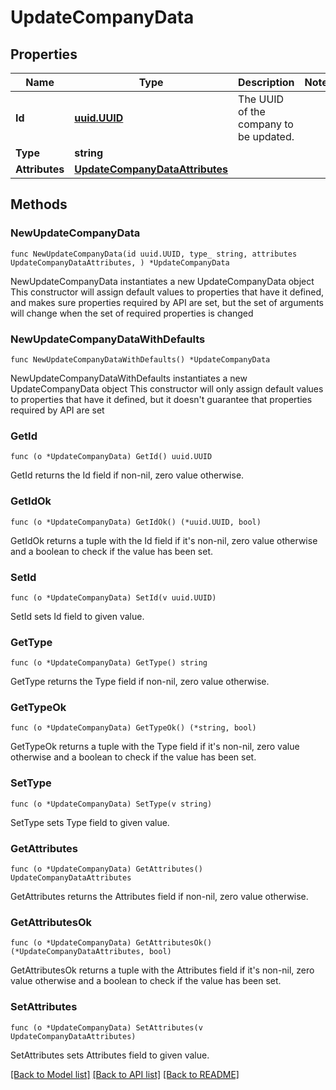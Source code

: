 # UpdateCompanyData

## Properties

Name | Type | Description | Notes
------------ | ------------- | ------------- | -------------
**Id** | [**uuid.UUID**](uuid.UUID.md) | The UUID of the company to be updated. | 
**Type** | **string** |  | 
**Attributes** | [**UpdateCompanyDataAttributes**](UpdateCompanyDataAttributes.md) |  | 

## Methods

### NewUpdateCompanyData

`func NewUpdateCompanyData(id uuid.UUID, type_ string, attributes UpdateCompanyDataAttributes, ) *UpdateCompanyData`

NewUpdateCompanyData instantiates a new UpdateCompanyData object
This constructor will assign default values to properties that have it defined,
and makes sure properties required by API are set, but the set of arguments
will change when the set of required properties is changed

### NewUpdateCompanyDataWithDefaults

`func NewUpdateCompanyDataWithDefaults() *UpdateCompanyData`

NewUpdateCompanyDataWithDefaults instantiates a new UpdateCompanyData object
This constructor will only assign default values to properties that have it defined,
but it doesn't guarantee that properties required by API are set

### GetId

`func (o *UpdateCompanyData) GetId() uuid.UUID`

GetId returns the Id field if non-nil, zero value otherwise.

### GetIdOk

`func (o *UpdateCompanyData) GetIdOk() (*uuid.UUID, bool)`

GetIdOk returns a tuple with the Id field if it's non-nil, zero value otherwise
and a boolean to check if the value has been set.

### SetId

`func (o *UpdateCompanyData) SetId(v uuid.UUID)`

SetId sets Id field to given value.


### GetType

`func (o *UpdateCompanyData) GetType() string`

GetType returns the Type field if non-nil, zero value otherwise.

### GetTypeOk

`func (o *UpdateCompanyData) GetTypeOk() (*string, bool)`

GetTypeOk returns a tuple with the Type field if it's non-nil, zero value otherwise
and a boolean to check if the value has been set.

### SetType

`func (o *UpdateCompanyData) SetType(v string)`

SetType sets Type field to given value.


### GetAttributes

`func (o *UpdateCompanyData) GetAttributes() UpdateCompanyDataAttributes`

GetAttributes returns the Attributes field if non-nil, zero value otherwise.

### GetAttributesOk

`func (o *UpdateCompanyData) GetAttributesOk() (*UpdateCompanyDataAttributes, bool)`

GetAttributesOk returns a tuple with the Attributes field if it's non-nil, zero value otherwise
and a boolean to check if the value has been set.

### SetAttributes

`func (o *UpdateCompanyData) SetAttributes(v UpdateCompanyDataAttributes)`

SetAttributes sets Attributes field to given value.



[[Back to Model list]](../README.md#documentation-for-models) [[Back to API list]](../README.md#documentation-for-api-endpoints) [[Back to README]](../README.md)


